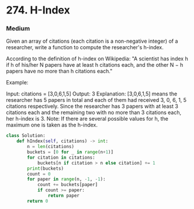 # 274. H-Index
### Medium

Given an array of citations (each citation is a non-negative integer) of a researcher, write a function to compute the researcher's h-index.

According to the definition of h-index on Wikipedia: "A scientist has index h if h of his/her N papers have at least h citations each, and the other N − h papers have no more than h citations each."

Example:

Input: citations = [3,0,6,1,5]
Output: 3 
Explanation: [3,0,6,1,5] means the researcher has 5 papers in total and each of them had 
             received 3, 0, 6, 1, 5 citations respectively. 
             Since the researcher has 3 papers with at least 3 citations each and the remaining 
             two with no more than 3 citations each, her h-index is 3.
Note: If there are several possible values for h, the maximum one is taken as the h-index.


```python
class Solution:
    def hIndex(self, citations) -> int:
        n = len(citations)
        buckets = [0 for _ in range(n+1)]
        for citation in citations:
            buckets[n if citation > n else citation] += 1
        print(buckets)
        count = 0
        for paper in range(n, -1, -1):
            count += buckets[paper]
            if count >= paper:
                return paper
        return 0
```